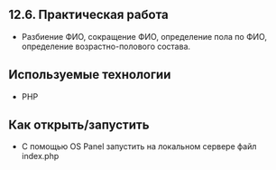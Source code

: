  ## 12.6. Практическая работа

* Разбиение ФИО, сокращение ФИО, определение пола по ФИО, определение возрастно-полового состава.

## Используемые технологии
* PHP 

## Как открыть/запустить
* С помощью OS Panel запустить на локальном сервере файл index.php

